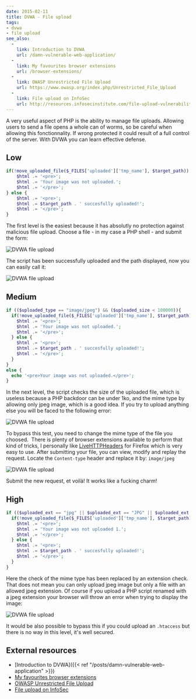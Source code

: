 ```yaml
---
date: 2015-02-11
title: DVWA - File upload
tags:
- dvwa
- file upload
see_also:
  -
    link: Introduction to DVWA
    url: /damn-vulnerable-web-application/
  -
    link: My favourites browser extensions
    url: /browser-extensions/
  -
    link: OWASP Unrestricted File Upload
    url: https://www.owasp.org/index.php/Unrestricted_File_Upload
  -
    link: File upload on InfoSec
    url: http://resources.infosecinstitute.com/file-upload-vulnerabilities/
---
```

A very useful aspect of PHP is the ability to manage file uploads. 
Allowing users to send a file opens a whole can of worms, so be careful when allowing this fonctionnality. 
If wrong protected it could result of a full control of the server. 
With DVWA you can learn effective defense.
<!--more-->

## Low

```php
if(!move_uploaded_file($_FILES['uploaded']['tmp_name'], $target_path)) {
    $html .= '<pre>';
    $html .= 'Your image was not uploaded.';
    $html .= '</pre>';
} else {
    $html .= '<pre>';
    $html .= $target_path . ' succesfully uploaded!';
    $html .= '</pre>';
}
```

The first level is the easiest because it has absolutly no protection against malicious file upload. 
Choose a file - in my case a PHP shell - and submit the form:

![DVWA file upload](/images/dvwa-file-upload_1.png)

The script has been successfully uploaded and the path displayed, now you can easily call it:

![DVWA file upload](/images/dvwa-file-upload-2.png)

## Medium

```php
if (($uploaded_type == "image/jpeg") && ($uploaded_size < 100000)){
  if(!move_uploaded_file($_FILES['uploaded']['tmp_name'], $target_path)) {
    $html .= '<pre>';
    $html .= 'Your image was not uploaded.';
    $html .= '</pre>';
  } else {
    $html .= '<pre>';
    $html .= $target_path . ' succesfully uploaded!';
    $html .= '</pre>';
  }
}
else {
  echo '<pre>Your image was not uploaded.</pre>';
}
```

In the next level, the script checks the size of the uploaded file, which is useless because a PHP backdoor can be under 1ko, and the mime type by allowing only jpeg image, which is a good idea. 
If you try to upload anything else you will be faced to the following error:

![DVWA file upload](/images/dvwa-file-upload-3.png)

To bypass this test, you need to change the mime type of the file you choosed. 
There is plenty of browser extensions available to perform that kind of tricks, I personally like [LiveHTTPHeaders](http://livehttpheaders.mozdev.org/ "LiveHTTPHeaders") for Firefox which is very easy to use. 
After submitting your file, you can view, modify and replay the request. 
Locate the `Content-type` header and replace it by: `image/jpeg`

![DVWA file upload](/images/dvwa_file_upload_4.png)

Submit the new request, et voilà! It works like a fucking charm!

## High

```php
if (($uploaded_ext == "jpg" || $uploaded_ext == "JPG" || $uploaded_ext == "jpeg" || $uploaded_ext == "JPEG") && ($uploaded_size < 100000)){
  if(!move_uploaded_file($_FILES['uploaded']['tmp_name'], $target_path)) {
    $html .= '<pre>';
    $html .= 'Your image was not uploaded 1.';
    $html .= '</pre>';
  } else {
    $html .= '<pre>';
    $html .= $target_path . ' succesfully uploaded!';
    $html .= '</pre>';
  }
}
```

Here the check of the mime type has been replaced by an extension check. 
That does not mean you can only upload jpeg image but only a file with an allowed jpeg extension. 
Of course if you upload a PHP script renamed with a jpeg extension your browser will throw an error when trying to display the image:

![DVWA file upload](/images/dvwa-file-upload-5.png)

It would be also possible to bypass this if you could upload an `.htaccess` but there is no way in this level, it's well secured.


## External resources

- [Introduction to DVWA]({{< ref "/posts/damn-vulnerable-web-application" >}})
- [My favourites browser extensions](/browser-extensions/)
- [OWASP Unrestricted File Upload](https://www.owasp.org/index.php/Unrestricted_File_Upload)
- [File upload on InfoSec](http://resources.infosecinstitute.com/file-upload-vulnerabilities/)
